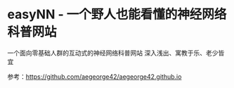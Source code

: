 # easyNN - 一个野人也能看懂的神经网络科普网站

一个面向零基础人群的互动式的神经网络科普网站
深入浅出、寓教于乐、老少皆宜

参考：https://github.com/aegeorge42/aegeorge42.github.io